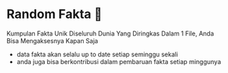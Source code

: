 # Random Fakta 💫
Kumpulan Fakta Unik Diseluruh Dunia Yang Diringkas Dalam 1 File, Anda Bisa Mengaksesnya Kapan Saja
- data fakta akan selalu up to date setiap seminggu sekali
- anda juga bisa berkontribusi dalam pembaruan fakta setiap minggunya
